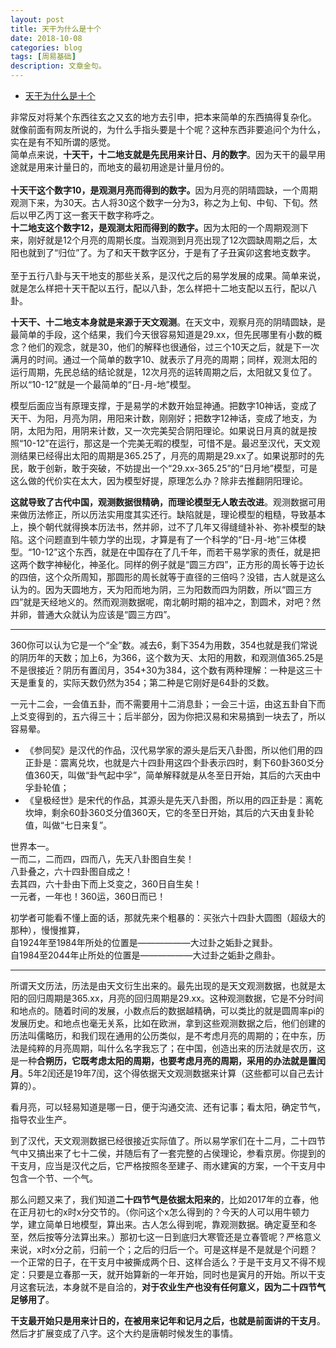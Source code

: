 ```yaml
---
layout: post
title: 天干为什么是十个
date: 2018-10-08
categories: blog
tags: [周易基础]
description: 文章金句。
---
```


- [天干为什么是十个](https://www.zhihu.com/question/23519657/answer/91499827)

非常反对将某个东西往玄之又玄的地方去引申，把本来简单的东西搞得复杂化。<br>就像前面有网友所说的，为什么手指头要是十个呢？这种东西非要追问个为什么，实在是有不知所谓的感觉。<br>简单点来说，<b>十天干，十二地支就是先民用来计日、月的数字</b>。因为天干的最早用途就是用来计量日的，而地支的最初用途是计量月份的。<br><br><b>十天干这个数字10，是观测月亮而得到的数字。</b>因为月亮的阴晴圆缺，一个周期观测下来，为30天。古人将30这个数字一分为3，称之为上旬、中旬、下旬。然后以甲乙丙丁这一套天干数字称呼之。<br><b>十二地支这个数字12，是观测太阳而得到的数字。</b>因为太阳的一个周期观测下来，刚好就是12个月亮的周期长度。当观测到月亮出现了12次圆缺周期之后，太阳也就到了“归位”了。为了和天干数字区分，于是有了子丑寅卯这套地支数字。<br><br>至于五行八卦与天干地支的那些关系，是汉代之后的易学发展的成果。简单来说，就是怎么样把十天干配以五行，配以八卦，怎么样把十二地支配以五行，配以八卦。


**十天干、十二地支本身就是来源于天文观测**。在天文中，观察月亮的阴晴圆缺，是最简单的手段，这个结果，我们今天很容易知道是29.xx，但先民哪里有小数的概念？他们的观念，就是30，他们的解释也很通俗，过三个10天之后，就是下一次满月的时间。通过一个简单的数字10、就表示了月亮的周期；同样，观测太阳的运行周期，先民总结的结论就是，12次月亮的运转周期之后，太阳就又复位了。所以“10-12”就是一个最简单的“日-月-地”模型。


模型后面应当有原理支撑，于是易学的术数开始显神通。把数字10神话，变成了天干、为阳，月亮为阴，用阳来计数，刚刚好；把数字12神话，变成了地支，为阴，太阳为阳，用阴来计数，又一次完美契合阴阳理论。如果说日月真的就是按照“10-12”在运行，那这是一个完美无暇的模型，可惜不是。最迟至汉代，天文观测结果已经得出太阳的周期是365.25了，月亮的周期是29.xx了。如果说那时的先民，敢于创新，敢于突破，不妨提出一个“29.xx-365.25”的“日月地”模型，可是这么做的代价实在太大，因为模型好提，原理怎么办？除非去推翻阴阳理论。


**这就导致了古代中国，观测数据很精确，而理论模型无人敢去改进**。观测数据可用来做历法修正，所以历法实用度其实还行。缺陷就是，理论模型的粗糙，导致基本上，换个朝代就得换本历法书，然并卵，过不了几年又得缝缝补补、弥补模型的缺陷。这个问题直到牛顿力学的出现，才算是有了一个科学的“日-月-地”三体模型。“10-12”这个东西，就是在中国存在了几千年，而若干易学家的责任，就是把这两个数字神秘化，神圣化。同样的例子就是“圆三方四”，正方形的周长等于边长的四倍，这个众所周知，那圆形的周长就等于直径的三倍吗？没错，古人就是这么认为的。因为天圆地方，天为阳而地为阴，三为阳数而四为阴数，所以“圆三方四”就是天经地义的。然而观测数据呢，南北朝时期的祖冲之，割圆术，对吧？然并卵，普通大众就认为应该是“圆三方四”。

----

360你可以认为它是一个“全”数。减去6，剩下354为用数，354也就是我们常说的阴历年的天数；加上6，为366，这个数为天、太阳的用数，和观测值365.25是不是很接近？阴历有置闰月，354+30为384，这个数有两种理解：一种是这三十天是重复的，实际天数仍然为354；第二种是它刚好是64卦的爻数。


一元十二会，一会值五卦，而不需要用十二消息卦；一会三十运，由这五卦自下而上爻变得到的，五六得三十；后半部分，因为你把汉易和宋易搞到一块去了，所以容易晕。
- 《参同契》是汉代的作品，汉代易学家的源头是后天八卦图，所以他们用的四正卦是：震离兑坎，也就是六十四卦用这四个卦表示四时，剩下60卦360爻分值360天，叫做“卦气起中孚”，简单解释就是从冬至日开始，其后的六天由中孚卦轮值；
- 《皇极经世》是宋代的作品，其源头是先天八卦图，所以用的四正卦是：离乾坎坤，剩余60卦360爻分值360天，它的冬至日开始，其后的六天由复卦轮值，叫做“七日来复”。


世界本一。<br>
一而二，二而四，四而八，先天八卦图自生矣！<br>
八卦叠之，六十四卦图自成之！ <br>
去其四，六十卦由下而上爻变之，360日自生矣！<br>
一元者，一年也！360运，360日而已！


初学者可能看不懂上面的话，那就先来个粗暴的：买张六十四卦大圆图（超级大的那种），慢慢推算，<br>
自1924年至1984年所处的位置是——————大过卦之姤卦之巽卦。<br>
自1984至2044年止所处的位置是——————大过卦之姤卦之鼎卦。

----

所谓天文历法，历法是由天文衍生出来的。最先出现的是天文观测数据，也就是太阳的回归周期是365.xx，月亮的回归周期是29.xx。这种观测数据，它是不分时间和地点的。随着时间的发展，小数点后的数据越精确，可以类比的就是圆周率pi的发展历史。和地点也毫无关系，比如在欧洲，拿到这些观测数据之后，他们创建的历法叫儒略历，和我们现在通用的公历类似，是不考虑月亮的周期的；在中东，历法是纯粹的月亮周期，叫什么名字我忘了；在中国，创造出来的历法就是农历，这是一种**合朔历，它既考虑太阳的周期，也要考虑月亮的周期，采用的办法就是置闰月**。5年2闰还是19年7闰，这个得依据天文观测数据来计算（这些都可以自己去计算的）。


看月亮，可以轻易知道是哪一日，便于沟通交流、还有记事；看太阳，确定节气，指导农业生产。


到了汉代，天文观测数据已经很接近实际值了。所以易学家们在十二月，二十四节气中又搞出来了七十二侯，并随后有了一套完整的占侯理论，参看京房。你提到的干支月，应当是汉代之后，它严格按照冬至建子、雨水建寅的方案，一个干支月中包含一个节、一个气。


那么问题又来了，我们知道**二十四节气是依据太阳来的**，比如2017年的立春，他在正月初七的x时x分交节的。（你问这个x怎么得到的？今天的人可以用牛顿力学，建立简单日地模型，算出来。古人怎么得到呢，靠观测数据。确定夏至和冬至，然后按等分法算出来。）那初七这一日到底归大寒管还是立春管呢？严格意义来说，x时x分之前，归前一个；之后的归后一个。可是这样是不是就是个问题？一个正常的日子，在干支月中被撕成两个日、这样合适么？于是干支月又不得不规定：只要是立春那一天，就开始算新的一年开始，同时也是寅月的开始。所以干支月这套玩法，本身就不是自洽的，**对于农业生产也没有任何意义，因为二十四节气足够用了**。


**干支最开始只是用来计日的，在被用来记年和记月之后，也就是前面讲的干支月**。然后才扩展变成了八字。这个大约是唐朝时候发生的事情。

